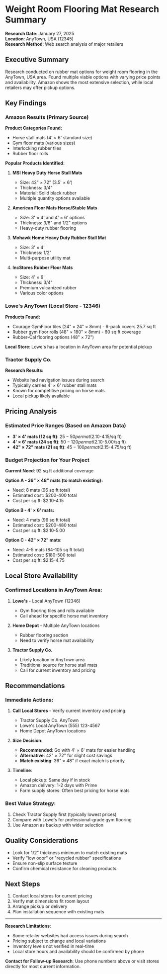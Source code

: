 # Weight Room Flooring Mat Research Summary
**Research Date**: January 27, 2025  
**Location**: AnyTown, USA (12345)  
**Research Method**: Web search analysis of major retailers

## Executive Summary
Research conducted on rubber mat options for weight room flooring in the AnyTown, USA area. Found multiple viable options with varying price points and availability. Amazon shows the most extensive selection, while local retailers may offer pickup options.

## Key Findings

### Amazon Results (Primary Source)
**Product Categories Found:**
- Horse stall mats (4' × 6' standard size)
- Gym floor mats (various sizes)
- Interlocking rubber tiles
- Rubber floor rolls

**Popular Products Identified:**

1. **MSI Heavy Duty Horse Stall Mats**
   - Size: 42" × 72" (3.5' × 6') 
   - Thickness: 3/4"
   - Material: Solid black rubber
   - Multiple quantity options available

2. **American Floor Mats Horse/Stable Mats**
   - Size: 3' × 4' and 4' × 6' options
   - Thickness: 3/8" and 1/2" options
   - Heavy-duty rubber flooring

3. **Mohawk Home Heavy Duty Rubber Stall Mat**
   - Size: 3' × 4'
   - Thickness: 1/2"
   - Multi-purpose utility mat

4. **IncStores Rubber Floor Mats**
   - Size: 4' × 6'
   - Thickness: 3/4"
   - Premium vulcanized rubber
   - Various color options

### Lowe's AnyTown (Local Store - 12346)
**Products Found:**
- Courage GymFloor tiles (24" × 24" × 8mm) - 6-pack covers 25.7 sq ft
- Rubber gym floor rolls (48" × 180" × 8mm) - 60 sq ft coverage
- Rubber-Cal flooring options (48" × 72")

**Local Store**: Lowe's has a location in AnyTown area for potential pickup

### Tractor Supply Co.
**Research Results:**
- Website had navigation issues during search
- Typically carries 4' × 6' rubber stall mats
- Known for competitive pricing on horse mats
- Local pickup likely available

## Pricing Analysis

### Estimated Price Ranges (Based on Amazon Data)
- **3' × 4' mats (12 sq ft)**: $25-50 per mat ($2.10-4.15/sq ft)
- **4' × 6' mats (24 sq ft)**: $50-120 per mat ($2.10-5.00/sq ft)  
- **42" × 72" mats (21 sq ft)**: $45-100 per mat ($2.15-4.75/sq ft)

### Budget Projection for Your Project
**Current Need**: 92 sq ft additional coverage

**Option A - 36" × 48" mats (to match existing):**
- Need: 8 mats (96 sq ft total)
- Estimated cost: $200-400 total
- Cost per sq ft: $2.10-4.15

**Option B - 4' × 6' mats:**
- Need: 4 mats (96 sq ft total)  
- Estimated cost: $200-480 total
- Cost per sq ft: $2.10-5.00

**Option C - 42" × 72" mats:**
- Need: 4-5 mats (84-105 sq ft total)
- Estimated cost: $180-500 total
- Cost per sq ft: $2.15-4.75

## Local Store Availability

### Confirmed Locations in AnyTown Area:
1. **Lowe's** - Local AnyTown (12346)
   - Gym flooring tiles and rolls available
   - Call ahead for specific horse mat inventory

2. **Home Depot** - Multiple AnyTown locations
   - Rubber flooring section
   - Need to verify horse mat availability

3. **Tractor Supply Co.**
   - Likely location in AnyTown area
   - Traditional source for horse stall mats
   - Call for current inventory and pricing

## Recommendations

### Immediate Actions:
1. **Call Local Stores** - Verify current inventory and pricing:
   - Tractor Supply Co. AnyTown
   - Lowe's Local AnyTown (555) 123-4567
   - Home Depot AnyTown locations

2. **Size Decision**: 
   - **Recommended**: Go with 4' × 6' mats for easier handling
   - **Alternative**: 42" × 72" for slight cost savings
   - **Match existing**: 36" × 48" if exact match is priority

3. **Timeline**: 
   - Local pickup: Same day if in stock
   - Amazon delivery: 1-2 days with Prime
   - Farm supply stores: Often best pricing for horse mats

### Best Value Strategy:
1. Check Tractor Supply first (typically lowest prices)
2. Compare with Lowe's for professional-grade gym flooring
3. Use Amazon as backup with wider selection

## Quality Considerations
- Look for 1/2" thickness minimum to match existing mats
- Verify "low odor" or "recycled rubber" specifications
- Ensure non-slip surface texture
- Confirm chemical resistance for cleaning products

## Next Steps
1. Contact local stores for current pricing
2. Verify mat dimensions fit room layout
3. Arrange pickup or delivery
4. Plan installation sequence with existing mats

---
**Research Limitations**: 
- Some retailer websites had access issues during search
- Pricing subject to change and local variations
- Inventory levels not verified in real-time
- Local store hours and availability should be confirmed by phone

**Contact for Follow-up Research**: Use phone numbers above or visit stores directly for most current information.

